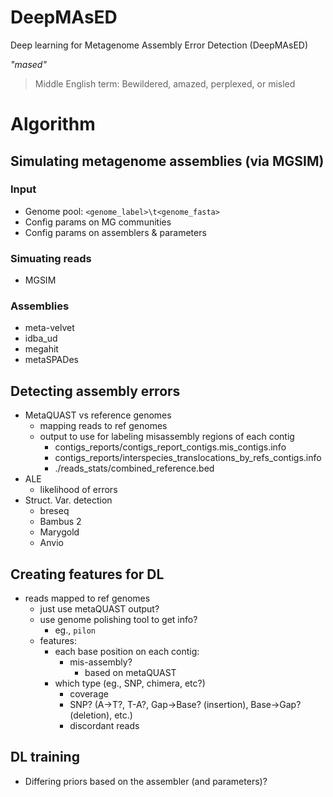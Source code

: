 DeepMAsED
=========

Deep learning for Metagenome Assembly Error Detection (DeepMAsED)


*"mased"*

> Middle English term: Bewildered, amazed, perplexed, or misled


# Algorithm

## Simulating metagenome assemblies (via MGSIM)

### Input 

* Genome pool: `<genome_label>\t<genome_fasta>`
* Config params on MG communities
* Config params on assemblers & parameters

### Simuating reads

* MGSIM

### Assemblies

* meta-velvet
* idba_ud
* megahit
* metaSPADes

## Detecting assembly errors

* MetaQUAST vs reference genomes
  * mapping reads to ref genomes
  * output to use for labeling misassembly regions of each contig
    * contigs_reports/contigs_report_contigs.mis_contigs.info
    * contigs_reports/interspecies_translocations_by_refs_contigs.info
    * ./reads_stats/combined_reference.bed
* ALE
  * likelihood of errors
* Struct. Var. detection
  * breseq
  * Bambus 2
  * Marygold
  * Anvio

## Creating features for DL

* reads mapped to ref genomes
  * just use metaQUAST output?
  * use genome polishing tool to get info?
    * eg., `pilon`
  * features:
    * each base position on each contig:
      * mis-assembly?
        * based on metaQUAST
	* which type (eg., SNP, chimera, etc?)
      * coverage
      * SNP? (A->T?, T-A?, Gap->Base? (insertion), Base->Gap? (deletion), etc.)
      * discordant reads

## DL training

* Differing priors based on the assembler (and parameters)?


  

